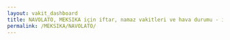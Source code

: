 ```yaml
---
layout: vakit_dashboard
title: NAVOLATO, MEKSIKA için iftar, namaz vakitleri ve hava durumu - ilçe/eyalet seç
permalink: /MEKSIKA/NAVOLATO/
---
```


<script type="text/javascript">
  var GLOBAL_COUNTRY = 'MEKSIKA';
  var GLOBAL_CITY = 'NAVOLATO';
  var GLOBAL_STATE = '';
  var lat = 72;
  var lon = 21;
</script>
